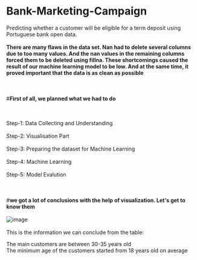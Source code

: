 # Bank-Marketing-Campaign
Predicting whether a customer will be eligible for a term deposit using Portuguese bank open data.
<br>
<br>
**There are many flaws in the data set. Nan had to delete several columns due to too many values. And the nan values in the remaining columns forced them to be deleted using fillna. These shortcomings caused the result of our machine learning model to be low. And at the same time, it proved important that the data is as clean as possible**
<br>
<br>
<br>
<br>
#**First of all, we planned what we had to do**
<br>
<br>
<br>

Step-1: Data Collecting and Understanding
<br>
<br>
Step-2: Visualisation Part
<br>
<br>
Step-3: Preparing the dataset for Machine Learning
<br>
<br>
Step-4: Machine Learning
<br>
<br>
Step-5: Model Evalution
<br>
<br>
<br>
<br>
#**we got a lot of conclusions with the help of visualization. Let's get to know them**
<br>
<br>
![image](https://github.com/jamshid-ds/Bank-Marketing-Campaign/assets/117648241/0acd8e95-f7c4-4c34-b345-28e977e335ab)
<br>
<br>
This is the information we can conclude from the table:
<br>

The main customers are between 30-35 years old
<br>
The minimum age of the customers started from 18 years old on average

